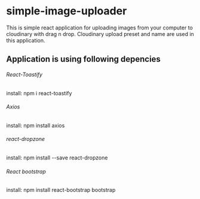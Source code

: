 # simple-image-uploader
This is simple react application for uploading images from your computer to cloudinary with drag n drop. Cloudinary upload preset and name are used in this application.

## Application is using following depencies

###### React-Toastify
install: npm i react-toastify

###### Axios
install: npm install axios

###### react-dropzone
install: npm install --save react-dropzone

###### React bootstrap
install: npm install react-bootstrap bootstrap
